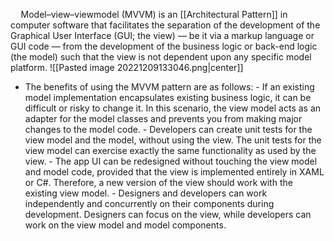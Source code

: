 $\quad$Model–view–viewmodel (MVVM) is an [[Architectural Pattern]] in computer software that facilitates the separation of the development of the Graphical User Interface (GUI; the view) — be it via a markup language or GUI code — from the development of the business logic or back-end logic (the model) such that the view is not dependent upon any specific model platform. 
![[Pasted image 20221209133046.png|center]]
- The benefits of using the MVVM pattern are as follows:
	    - If an existing model implementation encapsulates existing business logic, it can be difficult or risky to change it. In this scenario, the view model acts as an adapter for the model classes and prevents you from making major changes to the model code.
	    - Developers can create unit tests for the view model and the model, without using the view. The unit tests for the view model can exercise exactly the same functionality as used by the view.
	    - The app UI can be redesigned without touching the view model and model code, provided that the view is implemented entirely in XAML or C#. Therefore, a new version of the view should work with the existing view model.
	    - Designers and developers can work independently and concurrently on their components during development. Designers can focus on the view, while developers can work on the view model and model components.
